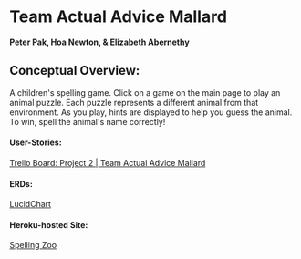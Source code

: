# Team Actual Advice Mallard

**Peter Pak, Hoa Newton, & Elizabeth Abernethy**

## Conceptual Overview:
A children's spelling game. Click on a game on the main page to play an animal puzzle. Each puzzle represents a different animal from that environment. As you play, hints are displayed to help you guess the animal. To win, spell the animal's name correctly!


#### User-Stories:
[Trello Board: Project 2 | Team Actual Advice Mallard](https://trello.com/b/XRI6bfJK)

#### ERDs:
[LucidChart](https://www.lucidchart.com/publicSegments/view/53e42f64-295c-4fcc-8baf-74130a00d4ac/image.png)

#### Heroku-hosted Site:
[Spelling Zoo](hyperlink)
